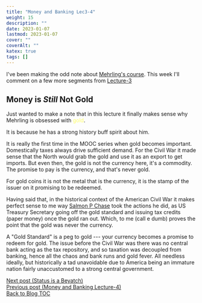 ```yaml
---
title: "Money and Banking Lec3-4"
weight: 15
description: ""
date: 2023-01-07
lastmod: 2023-01-07
cover: ""
coverAlt: ""
katex: true
tags: []
---
```


I've been making the odd note about 
[Mehrling\'s course](https://www.ineteconomics.org/education/courses/the-economics-of-money-banking). 
This week I'll comment on a few more segments from
[Lecture-3](https://www.youtube.com/watch?v=AGkH0w9hpSQ&list=PLmtuEaMvhDZZyyAkEniNUMTTnlJj6qiKW&index=4) 


## Money is *Still* Not Gold

Just wanted to make a note that in this lecture it finally makes sense why 
Mehrling is obsessed with <span style="color: #ffff66;">gold</span>.

It is because he has a strong history buff spirit about him.

It is really the first time in the MOOC series  when gold becomes important. 
Domestically taxes always drive sufficient demand. For the Civil War it made 
sense that the North would grab the gold and use it as an export to get imports. 
But even then, the gold is not the currency here, it's a commodity. The promise to 
pay is the currency, and that's never gold.
 
For gold coins it is not the metal that is the currency, it is the stamp of 
the issuer on it promising to be redeemed.

Having said that, in the historical context of the American Civil War it makes 
perfect sense to me way 
[Salmon P Chase](https://en.wikipedia.org/wiki/Salmon_P._Chase) 
took the actions he did, as US Treasury Secretary going off the gold standard and 
issuing tax credits (paper money) once the gold ran out.  Which, to me (call e dumb) proves the point that the gold was never the currency.

A "Gold Standard" is a peg to gold --- your currency becomes a promise to redeem for 
gold. The issue before the Civil War was there was no central bank acting as the tax 
repository, and so taxation was decoupled from banking, hence all the chaos and bank 
runs and gold fever. All needless ideally, but historically a tad unavoidable due to 
America being an immature nation fairly unaccustomed to a strong central government.

 
[Next post (Status is a Beyatch)](../15_status_bitches)  
[Previous post (Money and Banking Lecture-4)](../13_mab_4_4_gold)  
[Back to Blog TOC](../)

